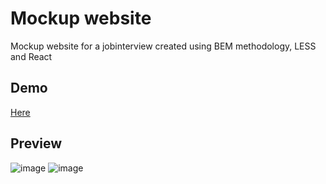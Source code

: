 # Mockup website
Mockup website for a jobinterview created using BEM methodology, LESS and React
## Demo
<a href="https://fufako.github.io/furgonetka-jobinterview"> Here </a>
## Preview
![image](https://user-images.githubusercontent.com/98167497/198115996-3adee514-2524-459a-b8f8-0671e3036b24.png)
![image](https://user-images.githubusercontent.com/98167497/198116183-6a7286d3-e10e-465c-b934-e92b362b6dd9.png)
